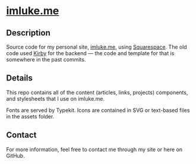 # [imluke.me](http://imluke.me/)

## Description

Source code for my personal site, [imluke.me](http://imluke.me/), using [Squarespace](http://squarespace.com). The old code used [Kirby](http://getkirby.com/) for the backend — the code and template for that is somewhere in the past commits.

## Details

This repo contains all of the content (articles, links, projects) components, and stylesheets that I use on imluke.me.

Fonts are served by Typekit. Icons are contained in SVG or text-based files in the assets folder.

## Contact

For more information, feel free to contact me through my site or here on GitHub.
